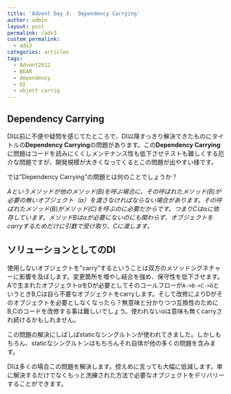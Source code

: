 ```yaml
---
title: 'Advent Day 3:  Dependency Carrying'
author: admin
layout: post
permalink: /adv3
custom_permalink:
  - adv3
categories: articles
tags:
  - Advent2012
  - BEAR
  - dependency
  - DI
  - object carrig
---
```


## Dependency Carrying

DI以前に不便や疑問を感じてたところで、DI以降すっきり解決できたものにタイトルの**Dependency Carrying**の問題があります。この**Dependency Carrying**に問題はコードを読みにくくしメンテナンス性も低下させテストも難しくする厄介な問題ですが、開発規模が大きくなってくるとこの問題が出やすい様です。

では&#8221;Dependency Carrying&#8221;の問題とは何のことでしょうか？

*Aというメソッドが他のメソッド(B)を呼ぶ場合に、その呼ばれたメソッド(B)が必要の無いオブジェクト（α）を渡さなければならない場合があります。その呼ばれたメソッド(B)がメソッド(C)を呼ぶのに必要だからです。つまりCはαに依存しています。メソッドBはαが必要にないのにも関わらず、オブジェクトをcarryするためだけに引数で受け取り、Cに渡します。*

## ソリューションとしてのDI

使用しないオブジェクトを&#8221;carry&#8221;するということは双方のメソッドシグネチャーに影響を及ぼします。変更箇所を増やし結合を強め、保守性を低下させます。Aで生まれたオブジェクトαをDが必要としてそのコールフローが`A->B->C->D`というときB,Cは自ら不要なオブジェクトをcarryします。そして改修によりDがそのオブジェクトを必要としなくなったら？無意味と分かりつつ互換性のためにB,Cのコードを改修する事は難しいでしょう。使われないαは意味も無くcarryされ続けるかもしれません。

この問題の解決にしばしばstaticなシングルトンが使われてきました。しかしもちろん、staticなシングルトンはもちろんそれ自体が他の多くの問題を含みます。

DIは多くの場合この問題を解決します。控えめに言っても大幅に低減します。単に解決するだけでなくもっと洗練された方法で必要なオブジェクトをデリバリーすることができます。

